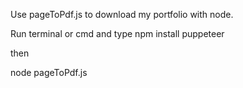 Use pageToPdf.js to download my portfolio with node.

Run terminal or cmd and type 
npm install puppeteer

then 

node pageToPdf.js
